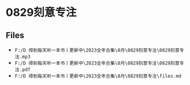 # 0829刻意专注

## Files

- `F:/D 得到每天听一本书丨更新中\2023全年合集\8月\0829刻意专注\0829刻意专注.mp3`
- `F:/D 得到每天听一本书丨更新中\2023全年合集\8月\0829刻意专注\0829刻意专注.pdf`
- `F:/D 得到每天听一本书丨更新中\2023全年合集\8月\0829刻意专注\files.md`
